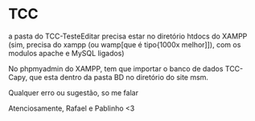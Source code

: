 # TCC

a pasta do TCC-TesteEditar precisa estar no diretório htdocs do XAMPP (sim, precisa do xampp (ou wamp[que é tipo{1000x melhor]]), com os modulos apache e MySQL ligados)

No phpmyadmin do XAMPP, tem que importar o banco de dados TCC-Capy, que esta dentro da pasta BD no diretório do site msm.

Qualquer erro ou sugestão, so me falar

Atenciosamente, Rafael e Pablinho <3
